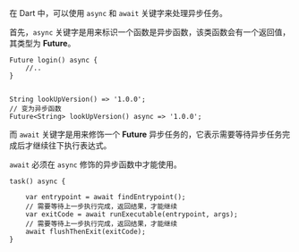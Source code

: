 在 Dart 中，可以使用 `async` 和 `await` 关键字来处理异步任务。

首先，`async` 关键字是用来标识一个函数是异步函数，该类函数会有一个返回值，其类型为 **Future**。

```
Future login() async {
    //..
}


String lookUpVersion() => '1.0.0';
// 变为异步函数
Future<String> lookUpVersion() async => '1.0.0';
```

而 `await` 关键字是用来修饰一个 **Future** 异步任务的，它表示需要等待异步任务完成后才继续往下执行表达式。

`await` 必须在 `async` 修饰的异步函数中才能使用。

```
task() async {

    var entrypoint = await findEntrypoint();
    // 需要等待上一步执行完成，返回结果，才能继续
    var exitCode = await runExecutable(entrypoint, args);
    // 需要等待上一步执行完成，返回结果，才能继续
    await flushThenExit(exitCode);
}
```

